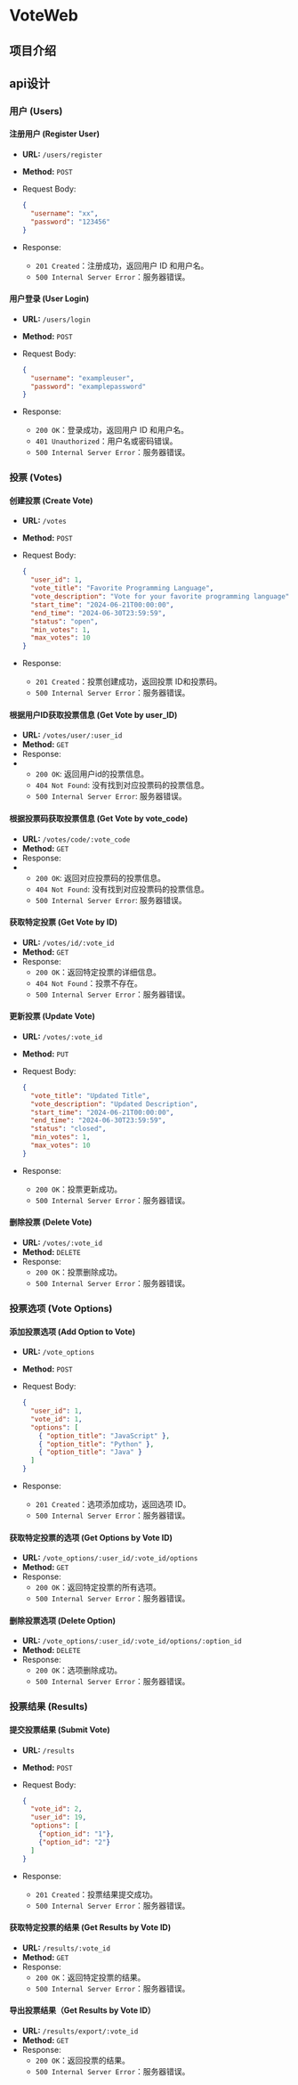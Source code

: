 # VoteWeb

## 项目介绍

## api设计

### 用户 (Users)

#### 注册用户 (Register User)

- **URL:** `/users/register`

- **Method:** `POST`

- Request Body:

  ```json
  {
    "username": "xx",
    "password": "123456"
  }
  ```

- Response:

  - `201 Created`：注册成功，返回用户 ID 和用户名。
  - `500 Internal Server Error`：服务器错误。

#### 用户登录 (User Login)

- **URL:** `/users/login`

- **Method:** `POST`

- Request Body:

  ```json
  {
    "username": "exampleuser",
    "password": "examplepassword"
  }
  ```

- Response:

  - `200 OK`：登录成功，返回用户 ID 和用户名。
  - `401 Unauthorized`：用户名或密码错误。
  - `500 Internal Server Error`：服务器错误。

### 投票 (Votes)

#### 创建投票 (Create Vote)

- **URL:** `/votes`

- **Method:** `POST`

- Request Body:

  ```json
  {
    "user_id": 1,
    "vote_title": "Favorite Programming Language",
    "vote_description": "Vote for your favorite programming language",
    "start_time": "2024-06-21T00:00:00",
    "end_time": "2024-06-30T23:59:59",
    "status": "open",
    "min_votes": 1,
    "max_votes": 10
  }
  ```

- Response:

  - `201 Created`：投票创建成功，返回投票 ID和投票码。
  - `500 Internal Server Error`：服务器错误。

#### 根据用户ID获取投票信息 (Get Vote by user_ID) 

- **URL:** `/votes/user/:user_id` 
- **Method:** `GET` 
- Response: 
- - `200 OK`: 返回用户id的投票信息。   
  - `404 Not Found`: 没有找到对应投票码的投票信息。  
  - `500 Internal Server Error`: 服务器错误。

#### 根据投票码获取投票信息 (Get Vote by vote_code) 

- **URL:** `/votes/code/:vote_code` 
- **Method:** `GET` 
- Response: 
- - `200 OK`: 返回对应投票码的投票信息。   
  - `404 Not Found`: 没有找到对应投票码的投票信息。  
  - `500 Internal Server Error`: 服务器错误。

#### 获取特定投票 (Get Vote by ID)

- **URL:** `/votes/id/:vote_id`
- **Method:** `GET`
- Response:
  - `200 OK`：返回特定投票的详细信息。
  - `404 Not Found`：投票不存在。
  - `500 Internal Server Error`：服务器错误。

#### 更新投票 (Update Vote)

- **URL:** `/votes/:vote_id`

- **Method:** `PUT`

- Request Body:

  ```json
  {
    "vote_title": "Updated Title",
    "vote_description": "Updated Description",
    "start_time": "2024-06-21T00:00:00",
    "end_time": "2024-06-30T23:59:59",
    "status": "closed",
    "min_votes": 1,
    "max_votes": 10
  }
  ```

- Response:

  - `200 OK`：投票更新成功。
  - `500 Internal Server Error`：服务器错误。

#### 删除投票 (Delete Vote)

- **URL:** `/votes/:vote_id`
- **Method:** `DELETE`
- Response:
  - `200 OK`：投票删除成功。
  - `500 Internal Server Error`：服务器错误。

### 投票选项 (Vote Options)

#### 添加投票选项 (Add Option to Vote)

- **URL:** `/vote_options`

- **Method:** `POST`

- Request Body:

  ```json
  {
    "user_id": 1,
    "vote_id": 1,
    "options": [
      { "option_title": "JavaScript" },
      { "option_title": "Python" },
      { "option_title": "Java" }
    ]
  }
  ```

- Response:

  - `201 Created`：选项添加成功，返回选项 ID。
  - `500 Internal Server Error`：服务器错误。

#### 获取特定投票的选项 (Get Options by Vote ID)

- **URL:** `/vote_options/:user_id/:vote_id/options`
- **Method:** `GET`
- Response:
  - `200 OK`：返回特定投票的所有选项。
  - `500 Internal Server Error`：服务器错误。

#### 删除投票选项 (Delete Option)

- **URL:** `/vote_options/:user_id/:vote_id/options/:option_id`
- **Method:** `DELETE`
- Response:
  - `200 OK`：选项删除成功。
  - `500 Internal Server Error`：服务器错误。

### 投票结果 (Results)

#### 提交投票结果 (Submit Vote)

- **URL:** `/results`

- **Method:** `POST`

- Request Body:

  ```json
  {
    "vote_id": 2,
    "user_id": 19,
    "options": [
      {"option_id": "1"},
      {"option_id": "2"}
    ]
  }
  ```

- Response:

  - `201 Created`：投票结果提交成功。
  - `500 Internal Server Error`：服务器错误。

#### 获取特定投票的结果 (Get Results by Vote ID)

- **URL:** `/results/:vote_id`
- **Method:** `GET`
- Response:
  - `200 OK`：返回特定投票的结果。
  - `500 Internal Server Error`：服务器错误。

#### 导出投票结果（Get Results by Vote ID）

- **URL:** `/results/export/:vote_id`
- **Method:** `GET`
- Response:
  - `200 OK`：返回投票的结果。
  - `500 Internal Server Error`：服务器错误。